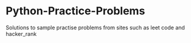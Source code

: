 # Python-Practice-Problems
Solutions to sample practise problems from sites such as leet code and hacker_rank 

